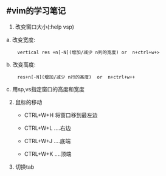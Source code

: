 #vim的学习笔记
--------------------

1. 改变窗口大小(:help vsp)	

a. 改变宽度:
	
		vertical res +n[-N](增加/减少 n列的宽度) or  n+ctrl+w+>

b. 改变高度:
		
		res+n[-N](增加/减少 n行的高度)  or  n+ctrl+w++

c. 用sp,vs指定窗口的高度和宽度

2. 鼠标的移动

	- CTRL+W+H 将窗口移到最左边

	- CTRL+W+L   ....右边

	* CTRL+W+J   ....底端

	* CTRL+W+K   ....顶端

3. 切换tab



